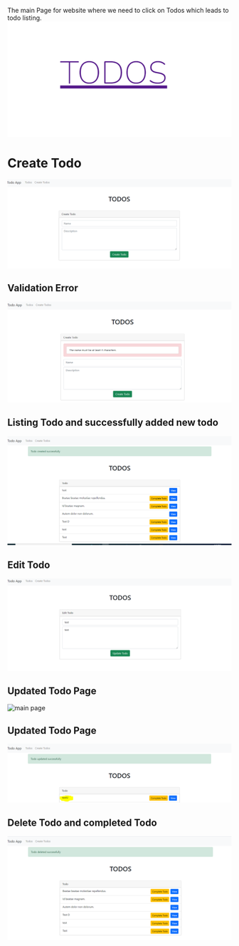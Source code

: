 The main Page for website where we need to click on Todos which leads to todo listing.
<img src="https://github.com/parveensuyan/Todo/blob/main/images/main.PNG" alt = "main page"/>	
<h1>Create Todo</h1>
<img src="https://github.com/parveensuyan/Todo/blob/main/images/CreateTodo.PNG" alt = "main page"/>	
<h2>Validation Error</h2>
<img src="https://github.com/parveensuyan/Todo/blob/main/images/Validation.PNG" alt = "main page"/>
<h2>Listing Todo and successfully added new todo</h2>
<img src="https://github.com/parveensuyan/Todo/blob/main/images/Listing Page Message.PNG" alt = "main page"/>	
<h2>Edit Todo</h2>
<img src="https://github.com/parveensuyan/Todo/blob/main/images/update.PNG" alt = "main page"/>	
<h2>Updated Todo Page</h2>
<img src="https://github.com/parveensuyan/Todo/blob/main/images/UpdatedPagwPNG" alt = "main page"/>
<h2>Updated Todo Page</h2>	
<img src="https://github.com/parveensuyan/Todo/blob/main/images/updated.PNG" alt = "main page"/>
<h2>Delete Todo and completed Todo</h2>
<img src="https://github.com/parveensuyan/Todo/blob/main/images/deleted.PNG" alt = "main page"/>	
